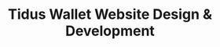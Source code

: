 ---
title: "Tidus Wallet Website Design & Development"
Description: "Website design and development for Tidus Wallet, a mobile crypto wallet."
ogimage: "/images/tidus-website-og-image.jpg"
websiteURL: "https://tiduswallet.com/"
contactURL: "https://calendly.com/hiretomsmith/hiretomsmith"
gallery:
  - src: "/images/portfolio/tidus-website-portfolio-01.jpg"
    lightbox: "/images/portfolio/tidus-wallet-portfolio-demo.mp4"
    alt: "Tidus Wallet Website - Screen Recording"
    video: true
  - src: "/images/portfolio/tidus-website-portfolio-02.jpg"
    lightbox: "/images/portfolio/tidus-website-portfolio-02.jpg"
    alt: "Vector illustrations for Tidus Wallet websites."
    video: false
  - src: "/images/portfolio/tidus-website-portfolio-03.jpg"
    lightbox: "/images/portfolio/tidus-website-portfolio-03.jpg"
    alt: "Screenshot of working file in Figma for Tidus Wallet website."
    video: false
  - src: "/images/portfolio/tidus-website-portfolio-05.jpg"
    lightbox: "/images/portfolio/tidus-website-portfolio-05.jpg"
    alt: "Page speed performance report for Tidus Wallet website."
    video: false
  - src: "/images/portfolio/tidus-website-portfolio-06.jpg"
    lightbox: "/images/portfolio/tidus-website-portfolio-06.jpg"
    alt: "Components screenshot from Figma."
    video: false
  - src: "/images/portfolio/tidus-website-portfolio-04.jpg"
    lightbox: "/images/portfolio/tidus-website-portfolio-04.jpg"
    alt: "Full Tidus Wallet landing page."
    video: false
overview: "Tidus Wallet is a user-friendly crypto wallet that's available as a mobile app and Google Chrome browser extension. As part of my suite of deliverables for Tidus, I designed and developed this nifty website for them. The goal was to not only elevate the visual design, but to also streamline and emphasize the core messaging. I revamped the design from the ground-up in Figma, illustrated some whimsical vector graphics in Adobe Illustrator to make the concepts more approachable, and I developed a light-weight, high-performance website using Astro.js and Tailwind CSS."
features:
  - "Figma"
  - "Adobe Illustrator"
  - "Astro.js"
  - "Tailwind CSS"
  - "Flowbite"
  - "UI/UX Design"
  - "HTML/CSS/Javascript"
  - "Vector Illustration"
videoURL: ""
background: "Tidus already had a website when I came onboard and we did an initial 'face-lift' to get things off the ground. But as we developed a more robust visual suite of brand assets, it came time to revisit the website once more. In addition to its visual deficits, the site was also overly complex and utilized messaging and imagery that didn't quite resonate with the target demographic. For the design, I used Flowbite components as a 'jumping-off' point and adapted them to match Tidus' brand aesthetic. I also collaborated with Tidus' CEO and marketing team in Figma to finalize the content and copy, and to get sign-off on the design itself. The existing site was built using Astro.js and the engineering team requested that it be retained in the new build. The site was also using Tailwind, which I adapted to reflect my design styles, and I added Flowbite as per my Figma workflow."
challenge: "This was my first time using Astro.js, and as such, there was a minor learning curve from the get-go. Additionally, isolating the true target demographic and veering away from past assumptions proved to be a bit of a lift as well. The previous aesthetic utilized popular internet memes, which would be expected for other crypto projects, but it alienated the casual user that Tidus' UX appeals to. Instead, I opted for high-contrast and bold typography, bright and whimsical illustrations, and a minimalistic layout that places all of the emphasis on user benefits."
---
